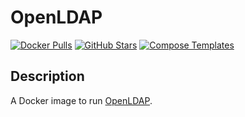 # OpenLDAP

[![Docker Pulls](https://img.shields.io/docker/pulls/osixia/openldap?style=flat-square&color=607D8B&label=docker%20pulls&logo=docker)](https://hub.docker.com/r/osixia/openldap/)
[![GitHub Stars](https://img.shields.io/github/stars/osixia/openldap?style=flat-square&color=607D8B&label=github%20stars&logo=github)](https://github.com/osixia/openldap)
[![Compose Templates](https://img.shields.io/static/v1?style=flat-square&color=607D8B&label=compose&message=templates)](https://github.com/GhostWriters/DockSTARTer/tree/master/compose/.apps/openldap)

## Description

A Docker image to run [OpenLDAP](https://www.openldap.org/).
